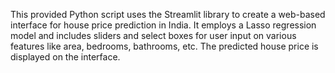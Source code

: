 
This provided Python script uses the Streamlit library to create a web-based interface for house price prediction in India. It employs a Lasso regression model and includes sliders and select boxes for user input on various features like area, bedrooms, bathrooms, etc. The predicted house price is displayed on the interface.
